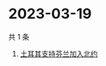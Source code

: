 # 2023-03-19

共 1 条

<!-- BEGIN ZHIHUSEARCH -->
<!-- 最后更新时间 Sun Mar 19 2023 07:08:52 GMT+0800 (China Standard Time) -->
1. [土耳其支持芬兰加入北约](https://www.zhihu.com/search?q=土耳其支持芬兰加入北约)
<!-- END ZHIHUSEARCH -->
